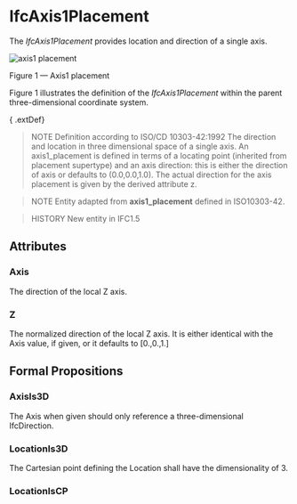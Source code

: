 # IfcAxis1Placement

The _IfcAxis1Placement_ provides location and direction of a single axis.

![axis1 placement](../../../../figures/ifcaxis1placement-layout1.gif)

Figure 1 &mdash; Axis1 placement

Figure 1 illustrates the definition of the <em>IfcAxis1Placement</em> within the parent three-dimensional coordinate system.

{ .extDef}
> NOTE  Definition according to ISO/CD 10303-42:1992
> The direction and location in three dimensional space of a single axis. An axis1_placement is defined in terms of a locating point (inherited from placement supertype) and an axis direction: this is either the direction of axis or defaults to (0.0,0.0,1.0). The actual direction for the axis placement is given by the derived attribute z.

> NOTE  Entity adapted from **axis1_placement** defined in ISO10303-42.

> HISTORY  New entity in IFC1.5

## Attributes

### Axis
The direction of the local Z axis.

### Z
The normalized direction of the local Z axis. It is either identical with the Axis value, if given, or it defaults to [0.,0.,1.]

## Formal Propositions

### AxisIs3D
The Axis when given should only reference a three-dimensional IfcDirection.

### LocationIs3D
The Cartesian point defining the Location shall have the dimensionality of 3.

### LocationIsCP

